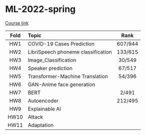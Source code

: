 # ML-2022-spring
[Course link](https://speech.ee.ntu.edu.tw/~hylee/ml/2022-spring.php?fbclid=IwAR0cArEoSyS59K34Xv5o3b-6nhX76ip0ln7A989RIuadzZdQwQZZPJWO7tw)

| Fold  | Topic                              |  Rank   |
| :---: | :--------------------------------- | :-----: |
|  HW1  | COVID-19 Cases Prediction          | 607/944 |
|  HW2  | LibriSpeech phoneme classification | 133/615 |
|  HW3  | Image_Classification               | 30/549  |
|  HW4  | Speaker prediction                 | 67/517  |
|  HW5  | Transformer-Machine Translation    | 54/396  |
|  HW6  | GAN-Anime face generation          |         |
|  HW7  | BERT                               |  2/491  |
|  HW8  | Autoencoder                        | 212/495 |
|  HW9  | Explainable AI                     |         |
| HW10  | Attack                             |         |
| HW11  | Adaptation                         |         |